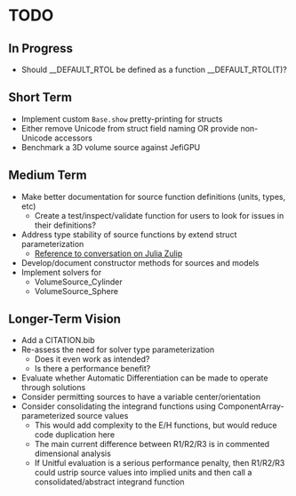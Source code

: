 # TODO

## In Progress
- Should __DEFAULT_RTOL be defined as a function __DEFAULT_RTOL(T)?

## Short Term
- Implement custom `Base.show` pretty-printing for structs
- Either remove Unicode from struct field naming OR provide non-Unicode accessors
- Benchmark a 3D volume source against JefiGPU

## Medium Term
- Make better documentation for source function definitions (units, types, etc)
    - Create a test/inspect/validate function for users to look for issues in their definitions?
- Address type stability of source functions by extend struct parameterization
    - [Reference to conversation on Julia Zulip](https://julialang.zulipchat.com/#narrow/stream/225542-helpdesk/topic/.E2.9C.94.20High.20GC.20Time.20in.20HCubature/near/323730178)
- Develop/document constructor methods for sources and models
- Implement solvers for
    - VolumeSource_Cylinder
    - VolumeSource_Sphere

## Longer-Term Vision
- Add a CITATION.bib
- Re-assess the need for solver type parameterization
    - Does it even work as intended?
    - Is there a performance benefit?
- Evaluate whether Automatic Differentiation can be made to operate through solutions
- Consider permitting sources to have a variable center/orientation
- Consider consolidating the integrand functions using ComponentArray-parameterized source values
    - This would add complexity to the E/H functions, but would reduce code duplication here
    - The main current difference between R1/R2/R3 is in commented dimensional analysis
    - If Unitful evaluation is a serious performance penalty, then R1/R2/R3 could ustrip source
      values into implied units and then call a consolidated/abstract integrand function
